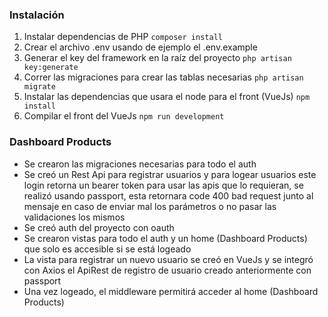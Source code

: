 ### Instalación

1. Instalar dependencias de PHP `composer install`
2. Crear el archivo .env usando de ejemplo el .env.example
3. Generar el key del framework en la raíz del proyecto `php artisan key:generate`
4. Correr las migraciones para crear las tablas necesarias `php artisan migrate`
5. Instalar las dependencias que usara el node para el front (VueJs) `npm install`
6. Compilar el front del VueJs `npm run development`

### Dashboard Products

- Se crearon las migraciones necesarias para todo el auth
- Se creó un Rest Api para registrar usuarios y para logear usuarios este login retorna un bearer token para usar las apis que lo requieran, se realizó usando passport, esta retornara code 400 bad request junto al mensaje en caso de enviar mal los parámetros o no pasar las validaciones los mismos
- Se creó auth del proyecto con oauth
- Se crearon vistas para todo el auth y un home (Dashboard Products) que solo es accesible si se está logeado
- La vista para registrar un nuevo usuario se creó en VueJs y se integró con Axios el ApiRest de registro de usuario creado anteriormente con passport 
- Una vez logeado, el middleware permitirá acceder al home (Dashboard Products)  
